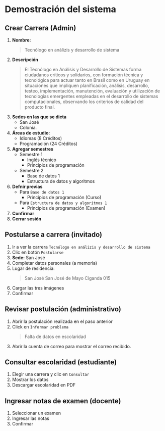 # Demostración del sistema

## Crear Carrera (Admin)

1. **Nombre:**
   > Tecnólogo en análizis y desarrollo de sistema
2. **Descripción**
   > El Tecnólogo en Análisis y Desarrollo de Sistemas forma ciudadanos críticos y solidarios, con formación técnica y tecnológica para actuar tanto en Brasil como en Uruguay en situaciones que impliquen planificación, análisis, desarrollo, testeo, implementación, manutención, evaluación y utilización de tecnologías emergentes empleadas en el desarrollo de sistemas computacionales, observando los criterios de calidad del producto final.
3. **Sedes en las que se dicta**
    - San José
    - Colonia.
4. **Áreas de estudio:**
    - Idiomas (8 Créditos)
    - Programación (24 Créditos)
5. **Agregar semestres**
    - Semestre 1
      - Inglés técnico
      - Principios de programación
    - Semestre 2
      - Base de datos 1
      - Estructura de datos y algoritmos
6. **Defnir previas**
    - Para `Base de datos 1`
      - Principios de programación (Curso)
    - Para `Estructura de datos y algoritmos 1`
      - Principios de programación (Examen)
7. **Confirmar**
8. **Cerrar sesión**

## Postularse a carrera (invitado)

1. Ir a ver la carrera `Tecnólogo en análizis y desarrollo de sistema`
2. Clic en botón `Postularse`
3. **Sede:** San José
4. Completar datos personales (a memoria)
5. Lugar de residencia:
   > San José
   > San José de Mayo
   > Ciganda
   > 015
6. Cargar las tres imágenes
7. Confirmar

## Revisar postulación (administrativo)

1. Abrir la postulación realizada en el paso anterior
2. Click en `Informar problema`
   > Falta de datos en escolaridad
3. Abrir la cuenta de correo para mostrar el correo recibido.

## Consultar escolaridad (estudiante)

1. Elegir una carrera y clic en `Consultar`
2. Mostrar los datos
3. Descargar escolaridad en PDF

## Ingresar notas de examen (docente)

1. Seleccionar un examen
2. Ingresar las notas
3. Confirmar
